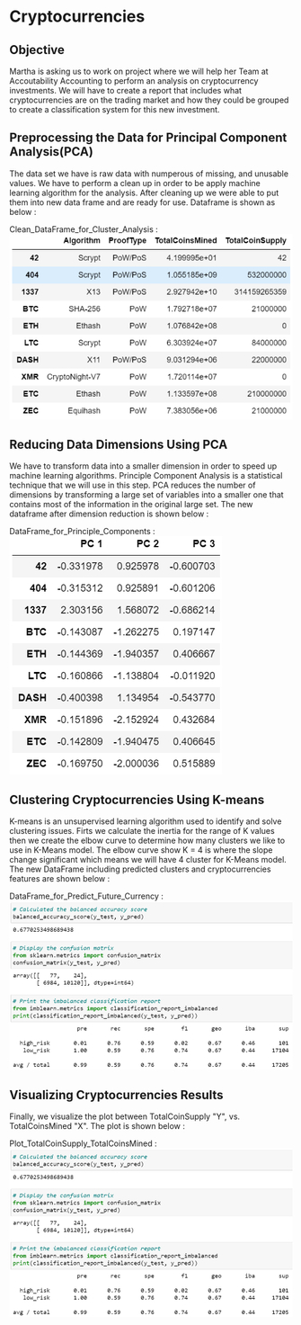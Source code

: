 # Cryptocurrencies

## Objective
Martha is asking us to work on project where we will help her Team at Accoutability Accounting to perform an analysis on cryptocurrency investments. We will have to create a report that includes what cryptocurrencies are on the trading market and how they could be grouped to create a classification system for this new investment.

## Preprocessing the Data for Principal Component Analysis(PCA)
The data set we have is raw data with numperous of missing, and unusable values. We have to perform a clean up in order to be apply machine learning algorithm for the analysis. After cleaning up we were able to put them into new data frame and are ready for use. Dataframe is shown as below :

Clean_DataFrame_for_Cluster_Analysis  : 
 ![alt text][Image1]
  
 [Image1]: https://github.com/ttan0408/Cryptocurrencies/blob/main/DataFrame_Clustering_Algorithm.PNG "Clean_DataFrame_for_Cluster_Analysis"

## Reducing Data Dimensions Using PCA
We have to transform data into a smaller dimension in order to speed up machine learning algorithms. Principle Component Analysis is a statistical technique that we will use in this step. PCA reduces the number of dimensions by transforming a large set of variables into a smaller one that contains most of the information in the original large set. The new dataframe after dimension reduction is shown below :

DataFrame_for_Principle_Components  : 
 ![alt text][Image2]
  
 [Image2]: https://github.com/ttan0408/Cryptocurrencies/blob/main/DataFrame_Principle_Components.PNG "DataFrame_for_Principle_Components"

## Clustering Cryptocurrencies Using K-means
K-means is an unsupervised learning algorithm used to identify and solve clustering issues. Firts we calculate the inertia for the range of K values then we create the elbow curve to determine how many clusters we like to use in K-Means model. The elbow curve show K = 4 is where the slope change significant which means we will have 4 cluster for K-Means model. The new DataFrame including predicted clusters and cryptocurrencies features are shown below :

DataFrame_for_Predict_Future_Currency  : 
 ![alt text][Image3]
  
 [Image3]: https://github.com/ttan0408/Credit_Risk_Analysis/blob/main/Resources/Naive_Random_Oversampling.PNG "DataFrame_for_Predict_Future_Currency"

## Visualizing Cryptocurrencies Results
Finally, we visualize the plot between TotalCoinSupply "Y", vs. TotalCoinsMined "X". The plot is shown below :

Plot_TotalCoinSupply_TotalCoinsMined  : 
 ![alt text][Image4]
  
 [Image4]: https://github.com/ttan0408/Credit_Risk_Analysis/blob/main/Resources/Naive_Random_Oversampling.PNG "Plot_TotalCoinSupply_TotalCoinsMined"

